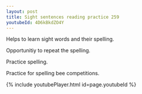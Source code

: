 ```yaml
---
layout: post
title: Sight sentences reading practice 259
youtubeId: 4D6kBkdZO4Y
---
```

 
 
Helps to learn sight words and their spelling.

Opportunitiy to repeat the spelling. 

Practice spelling. 
 
Practice for spelling bee competitions. 
 
{% include youtubePlayer.html id=page.youtubeId %}
 
 
